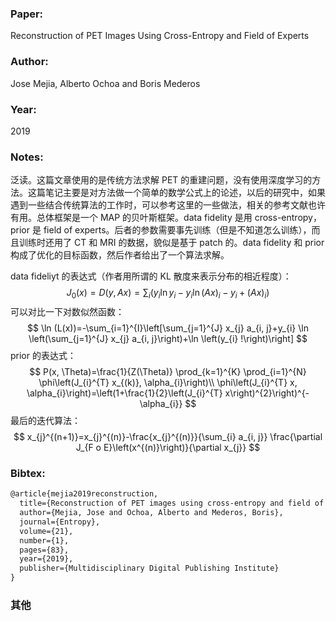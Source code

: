### Paper:

Reconstruction of PET Images Using Cross-Entropy and Field of Experts

### Author:

Jose Mejia, Alberto Ochoa and Boris Mederos

### Year:

2019

### Notes:

泛读。这篇文章使用的是传统方法求解 PET 的重建问题，没有使用深度学习的方法。这篇笔记主要是对方法做一个简单的数学公式上的论述，以后的研究中，如果遇到一些结合传统算法的工作时，可以参考这里的一些做法，相关的参考文献也许有用。总体框架是一个 MAP 的贝叶斯框架。data fidelity 是用 cross-entropy，prior 是 field of experts。后者的参数需要事先训练（但是不知道怎么训练），而且训练时还用了 CT 和 MRI 的数据，貌似是基于 patch 的。data fidelity 和 prior 构成了优化的目标函数，然后作者给出了一个算法求解。

data fideliyt 的表达式（作者用所谓的 KL 散度来表示分布的相近程度）：
$$
J_{0}(x)=D(y, A x)=\sum_{i}\left(y_{i} \ln y_{i}-y_{i} \ln (A x)_{i}-y_{i}+(A x)_{i}\right)
$$
可以对比一下对数似然函数：
$$
\ln (L(x))=-\sum_{i=1}^{I}\left[\sum_{j=1}^{J} x_{j} a_{i, j}+y_{i} \ln \left(\sum_{j=1}^{J} x_{j} a_{i, j}\right)+\ln \left(y_{i} !\right)\right]
$$
prior 的表达式：
$$
P(x, \Theta)=\frac{1}{Z(\Theta)} \prod_{k=1}^{K} \prod_{i=1}^{N} \phi\left(J_{i}^{T} x_{(k)}, \alpha_{i}\right)\\
\phi\left(J_{i}^{T} x, \alpha_{i}\right)=\left(1+\frac{1}{2}\left(J_{i}^{T} x\right)^{2}\right)^{-\alpha_{i}}
$$
最后的迭代算法：
$$
x_{j}^{(n+1)}=x_{j}^{(n)}-\frac{x_{j}^{(n)}}{\sum_{i} a_{i, j}} \frac{\partial J_{F o E}\left(x^{(n)}\right)}{\partial x_{j}}
$$

### Bibtex:

```latex
@article{mejia2019reconstruction,
  title={Reconstruction of PET images using cross-entropy and field of experts},
  author={Mejia, Jose and Ochoa, Alberto and Mederos, Boris},
  journal={Entropy},
  volume={21},
  number={1},
  pages={83},
  year={2019},
  publisher={Multidisciplinary Digital Publishing Institute}
}
```

### 其他

